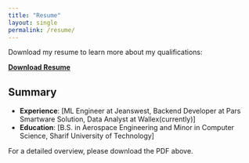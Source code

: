 ```yaml
---
title: "Resume"
layout: single
permalink: /resume/
---
```


Download my resume to learn more about my qualifications:

[**Download Resume**](/files/resume.pdf)

## Summary
- **Experience**: [ML Engineer at Jeanswest, Backend Developer at Pars Smartware Solution, Data Analyst at Wallex(currently)]
- **Education**: [B.S. in Aerospace Engineering and Minor in Computer Science, Sharif University of Technology]

For a detailed overview, please download the PDF above.
